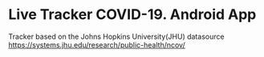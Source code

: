 # Live Tracker COVID-19. Android App

Tracker based on the Johns Hopkins University(JHU) datasource https://systems.jhu.edu/research/public-health/ncov/
